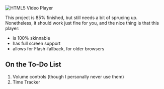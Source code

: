 <img src="http://screencast.com/t/NTMyNTMxNjUt" alt="HTML5 Video Player" />

<p>This project is 85% finished, but still needs a bit of sprucing up. Nonetheless, it should work just fine for you, and the nice thing is that this player: </p>

<ul>
<li> is 100% skinnable </li>
<li> has full screen support </li>
<li> allows for Flash-fallback, for older browsers </li>
</ul>

<h2> On the To-Do List </h2>
<ol>
	<li> Volume controls (though I personally never use them) </li>
	<li> Time Tracker </li>
</ol>